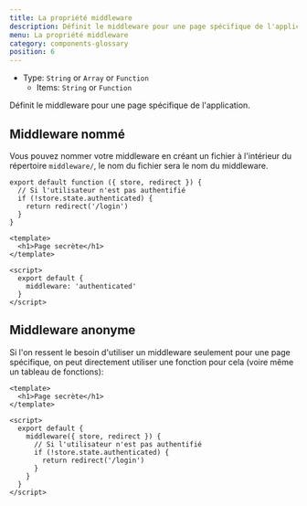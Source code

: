 ```yaml
---
title: La propriété middleware
description: Définit le middleware pour une page spécifique de l'application.
menu: La propriété middleware
category: components-glossary
position: 6
---
```


- Type: `String` or `Array` or `Function`
  - Items: `String` or `Function`

Définit le middleware pour une page spécifique de l'application.

## Middleware nommé

Vous pouvez nommer votre middleware en créant un fichier à l'intérieur du répertoire `middleware/`, le nom du fichier sera le nom du middleware.

```js{[middleware/authenticated.js]}
export default function ({ store, redirect }) {
  // Si l'utilisateur n'est pas authentifié
  if (!store.state.authenticated) {
    return redirect('/login')
  }
}
```

```html{}[pages/secret.vue]
<template>
  <h1>Page secrète</h1>
</template>

<script>
  export default {
    middleware: 'authenticated'
  }
</script>
```

## Middleware anonyme

Si l'on ressent le besoin d'utiliser un middleware seulement pour une page spécifique, on peut directement utiliser une fonction pour cela (voire même un tableau de fonctions):

```html{[pages/secret.vue]}
<template>
  <h1>Page secrète</h1>
</template>

<script>
  export default {
    middleware({ store, redirect }) {
      // Si l'utilisateur n'est pas authentifié
      if (!store.state.authenticated) {
        return redirect('/login')
      }
    }
  }
</script>
```
